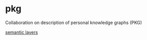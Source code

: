 # pkg
Collaboration on description of personal knowledge graphs (PKG)

[semantic layers](sem_layers.png)
